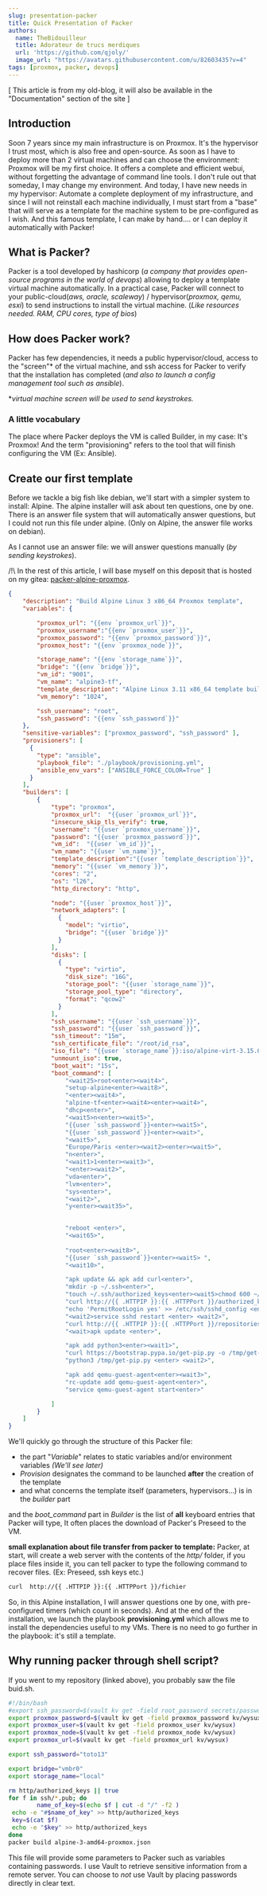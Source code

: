 ```yaml
---
slug: presentation-packer
title: Quick Presentation of Packer
authors:
  name: TheBidouilleur
  title: Adorateur de trucs merdiques
  url: 'https://github.com/qjoly/'
  image_url: "https://avatars.githubusercontent.com/u/82603435?v=4"
tags: [proxmox, packer, devops]
---
```


[ This article is from my old-blog, it will also be available in the "Documentation" section of the site ]

## Introduction

Soon 7 years since my main infrastructure is on Proxmox. It's the hypervisor I trust most, which is also free and open-source. As soon as I have to deploy more than 2 virtual machines and can choose the environment: Proxmox will be my first choice. It offers a complete and efficient webui, without forgetting the advantage of command line tools. I don't rule out that someday, I may change my environment. And today, I have new needs in my hypervisor: Automate a complete deployment of my infrastructure, and since I will not reinstall each machine individually, I must start from a "base" that will serve as a template for the machine system to be pre-configured as I wish. And this famous template, I can make by hand.... or I can deploy it automatically with Packer!

## What is Packer?

Packer is a tool developed by hashicorp (*a company that provides open-source programs in the world of devops*) allowing to deploy a template virtual machine automatically.
In a practical case, Packer will connect to your public-cloud(*aws, oracle, scaleway*) / hypervisor(*proxmox, qemu, esxi*) to send instructions to install the virtual machine. (*Like resources needed. RAM, CPU cores, type of bios*)

## How does Packer work?

Packer has few dependencies, it needs a public hypervisor/cloud, access to the "screen"\* of the virtual machine, and ssh access for Packer to verify that the installation has completed (*and also to launch a config management tool such as ansible*).

\**virtual machine screen will be used to send keystrokes.*

### A little vocabulary

The place where Packer deploys the VM is called Builder, in my case: It's Proxmox! And the term "provisioning" refers to the tool that will finish configuring the VM (Ex: Ansible).

## Create our first template

Before we tackle a big fish like debian, we'll start with a simpler system to install: Alpine. The alpine installer will ask about ten questions, one by one. There is an answer file system that will automatically answer questions, but I could not run this file under alpine. (Only on Alpine, the answer file works on debian).

As I cannot use an answer file: we will answer questions manually (*by sending keystrokes*).

/!\ In the rest of this article, I will base myself on this deposit that is hosted on my gitea: [packer-alpine-proxmox](https://github.com/qjoly/'/Cinabre/packer-alpine-proxmox).

```json
{
    "description": "Build Alpine Linux 3 x86_64 Proxmox template",
    "variables": {

        "proxmox_url": "{{env `proxmox_url`}}",
        "proxmox_username":"{{env `proxmox_user`}}", 
        "proxmox_password": "{{env `proxmox_password`}}", 
        "proxmox_host": "{{env `proxmox_node`}}",

        "storage_name": "{{env `storage_name`}}",
        "bridge": "{{env `bridge`}}",
        "vm_id": "9001",
        "vm_name": "alpine3-tf",
        "template_description": "Alpine Linux 3.11 x86_64 template built with packer",
        "vm_memory": "1024",

        "ssh_username": "root",
        "ssh_password": "{{env `ssh_password`}}"
    },
    "sensitive-variables": ["proxmox_password", "ssh_password" ],
    "provisioners": [
      {
        "type": "ansible",
        "playbook_file": "./playbook/provisioning.yml",
        "ansible_env_vars": ["ANSIBLE_FORCE_COLOR=True" ]
      }
    ],
    "builders": [
        {
            "type": "proxmox",
            "proxmox_url":  "{{user `proxmox_url`}}",
            "insecure_skip_tls_verify": true,
            "username": "{{user `proxmox_username`}}",
            "password": "{{user `proxmox_password`}}",
            "vm_id":  "{{user `vm_id`}}",
            "vm_name": "{{user `vm_name`}}",
            "template_description":"{{user `template_description`}}",
            "memory": "{{user `vm_memory`}}",
            "cores": "2",
            "os": "l26",
            "http_directory": "http",

            "node": "{{user `proxmox_host`}}",
            "network_adapters": [
              {
                "model": "virtio",
                "bridge": "{{user `bridge`}}"
              }
            ],
            "disks": [
              {
                "type": "virtio",
                "disk_size": "16G",
                "storage_pool": "{{user `storage_name`}}",
                "storage_pool_type": "directory",
                "format": "qcow2"
              }
            ],
            "ssh_username": "{{user `ssh_username`}}",
            "ssh_password": "{{user `ssh_password`}}",
            "ssh_timeout": "15m",
            "ssh_certificate_file": "/root/id_rsa", 
            "iso_file": "{{user `storage_name`}}:iso/alpine-virt-3.15.0-x86_64.iso",
            "unmount_iso": true,
            "boot_wait": "15s",
            "boot_command": [
                "<wait25>root<enter><wait4>",
                "setup-alpine<enter><wait8>",
                "<enter><wait4>",
                "alpine-tf<enter><wait4><enter><wait4>",
                "dhcp<enter>",
                "<wait5>n<enter><wait5>",
                "{{user `ssh_password`}}<enter><wait5>",
                "{{user `ssh_password`}}<enter><wait>",
                "<wait5>",
                "Europe/Paris <enter><wait2><enter><wait5>",
                "n<enter>",
                "<wait1>1<enter><wait3>",
                "<enter><wait2>",
                "vda<enter>",
                "lvm<enter>",
                "sys<enter>",
                "<wait2>",
                "y<enter><wait35>",

                
                "reboot <enter>",
                "<wait65>",
                
                "root<enter><wait8>",
                "{{user `ssh_password`}}<enter><wait5> ",
                "<wait10>",

                "apk update && apk add curl<enter>",
                "mkdir -p ~/.ssh<enter>",
                "touch ~/.ssh/authorized_keys<enter><wait5>chmod 600 ~/.ssh/authorized_keys<enter><wait5>",
                "curl http://{{ .HTTPIP }}:{{ .HTTPPort }}/authorized_keys >> ~/.ssh/authorized_keys<enter>",
                "echo 'PermitRootLogin yes' >> /etc/ssh/sshd_config <enter>",
                "<wait2>service sshd restart <enter> <wait2>",
                "curl http://{{ .HTTPIP }}:{{ .HTTPPort }}/repositories > /etc/apk/repositories<enter>",
                "<wait>apk update <enter>",

                "apk add python3<enter><wait1>",
                "curl https://bootstrap.pypa.io/get-pip.py -o /tmp/get-pip.py<enter> <wait2>",
                "python3 /tmp/get-pip.py <enter> <wait2>",

                "apk add qemu-guest-agent<enter><wait3>",
                "rc-update add qemu-guest-agent<enter>",
                "service qemu-guest-agent start<enter>"

            ]
        }
    ]
}
```

We'll quickly go through the structure of this Packer file:

- the part "*Variable*" relates to static variables and/or environment variables *(We'll see later)*
- *Provision* designates the command to be launched **after** the creation of the template
- and what concerns the template itself (parameters, hypervisors...) is in the *builder*  part

and the *boot_command* part in *Builder* is the list of **all** keyboard entries that Packer will type, It often places the download of Packer's Preseed to the VM.

**small explanation about file transfer from packer to template:** Packer, at start, will create a web server with the contents of the *http/* folder, if you place files inside it, you can tell packer to type the following command to recover files. (Ex: Preseed, ssh keys etc.)

```bash
curl  http://{{ .HTTPIP }}:{{ .HTTPPort }}/fichier
```

So, in this Alpine installation, I will answer questions one by one, with pre-configured timers (which count in seconds).
And at the end of the installation, we launch the playbook **provisioning.yml** which allows me to install the dependencies useful to my VMs.
There is no need to go further in the playbook: it's still a template.

## Why running packer through shell script?

If you went to my repository (linked above), you probably saw the file buid.sh.

```bash
#!/bin/bash
#export ssh_password=$(vault kv get -field root_password secrets/password)
export proxmox_password=$(vault kv get -field proxmox_password kv/wysux)
export proxmox_user=$(vault kv get -field proxmox_user kv/wysux)
export proxmox_node=$(vault kv get -field proxmox_node kv/wysux)
export proxmox_url=$(vault kv get -field proxmox_url kv/wysux)

export ssh_password="toto13"

export bridge="vmbr0"
export storage_name="local"

rm http/authorized_keys || true
for f in ssh/*.pub; do
        name_of_key=$(echo $f | cut -d "/" -f2 )
 echo -e "#$name_of_key" >> http/authorized_keys 
 key=$(cat $f)
 echo -e "$key" >> http/authorized_keys
done
packer build alpine-3-amd64-proxmox.json
```

This file will provide some parameters to Packer such as variables containing passwords. I use Vault to retrieve sensitive information from a remote server.
You can choose to *not* use Vault by placing passwords directly in clear text.
